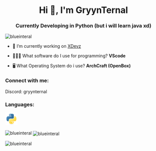 <h1 align="center">Hi 👋, I'm GryynTernal</h1>
<h3 align="center">Currently Developing in Python (but i will learn java xd)</h3>

<p align="left"> <img src="https://komarev.com/ghpvc/?username=blueinteral&label=Profile%20views&color=0e75b6&style=flat" alt="blueinteral" /> </p>

- 🔭 I’m currently working on [XDevz](https://dsc.gg/xdevz)

- 👨🏻‍💻 What software do I use for programming? **VScode**

- 🖥️ What Operating System do i use? **ArchCraft (OpenBox)**

<h3 align="left">Connect with me:</h3>
<p align="left">Discord: gryynternal</p>

<h3 align="left">Languages:</h3>
<p align="left"> <a href="https://www.python.org" target="_blank" rel="noreferrer"> <img src="https://raw.githubusercontent.com/devicons/devicon/master/icons/python/python-original.svg" alt="python" width="40" height="40"/> </a> </p>

<p><img align="left" src="https://github-readme-stats.vercel.app/api/top-langs?username=blueinteral&show_icons=true&locale=en&layout=compact" alt="blueinteral" /></p>

<p>&nbsp;<img align="center" src="https://github-readme-stats.vercel.app/api?username=blueinteral&show_icons=true&locale=en" alt="blueinteral" /></p>

<p><img align="center" src="https://github-readme-streak-stats.herokuapp.com/?user=blueinteral&" alt="blueinteral" /></p>
